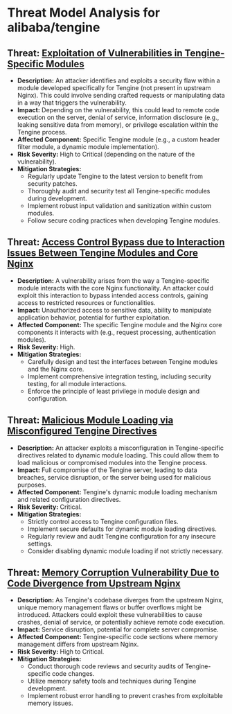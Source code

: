 # Threat Model Analysis for alibaba/tengine

## Threat: [Exploitation of Vulnerabilities in Tengine-Specific Modules](./threats/exploitation_of_vulnerabilities_in_tengine-specific_modules.md)

*   **Description:** An attacker identifies and exploits a security flaw within a module developed specifically for Tengine (not present in upstream Nginx). This could involve sending crafted requests or manipulating data in a way that triggers the vulnerability.
*   **Impact:**  Depending on the vulnerability, this could lead to remote code execution on the server, denial of service, information disclosure (e.g., leaking sensitive data from memory), or privilege escalation within the Tengine process.
*   **Affected Component:**  Specific Tengine module (e.g., a custom header filter module, a dynamic module implementation).
*   **Risk Severity:** High to Critical (depending on the nature of the vulnerability).
*   **Mitigation Strategies:**
    *   Regularly update Tengine to the latest version to benefit from security patches.
    *   Thoroughly audit and security test all Tengine-specific modules during development.
    *   Implement robust input validation and sanitization within custom modules.
    *   Follow secure coding practices when developing Tengine modules.

## Threat: [Access Control Bypass due to Interaction Issues Between Tengine Modules and Core Nginx](./threats/access_control_bypass_due_to_interaction_issues_between_tengine_modules_and_core_nginx.md)

*   **Description:**  A vulnerability arises from the way a Tengine-specific module interacts with the core Nginx functionality. An attacker could exploit this interaction to bypass intended access controls, gaining access to restricted resources or functionalities.
*   **Impact:** Unauthorized access to sensitive data, ability to manipulate application behavior, potential for further exploitation.
*   **Affected Component:**  The specific Tengine module and the Nginx core components it interacts with (e.g., request processing, authentication modules).
*   **Risk Severity:** High.
*   **Mitigation Strategies:**
    *   Carefully design and test the interfaces between Tengine modules and the Nginx core.
    *   Implement comprehensive integration testing, including security testing, for all module interactions.
    *   Enforce the principle of least privilege in module design and configuration.

## Threat: [Malicious Module Loading via Misconfigured Tengine Directives](./threats/malicious_module_loading_via_misconfigured_tengine_directives.md)

*   **Description:** An attacker exploits a misconfiguration in Tengine-specific directives related to dynamic module loading. This could allow them to load malicious or compromised modules into the Tengine process.
*   **Impact:**  Full compromise of the Tengine server, leading to data breaches, service disruption, or the server being used for malicious purposes.
*   **Affected Component:**  Tengine's dynamic module loading mechanism and related configuration directives.
*   **Risk Severity:** Critical.
*   **Mitigation Strategies:**
    *   Strictly control access to Tengine configuration files.
    *   Implement secure defaults for dynamic module loading directives.
    *   Regularly review and audit Tengine configuration for any insecure settings.
    *   Consider disabling dynamic module loading if not strictly necessary.

## Threat: [Memory Corruption Vulnerability Due to Code Divergence from Upstream Nginx](./threats/memory_corruption_vulnerability_due_to_code_divergence_from_upstream_nginx.md)

*   **Description:**  As Tengine's codebase diverges from the upstream Nginx, unique memory management flaws or buffer overflows might be introduced. Attackers could exploit these vulnerabilities to cause crashes, denial of service, or potentially achieve remote code execution.
*   **Impact:**  Service disruption, potential for complete server compromise.
*   **Affected Component:**  Tengine-specific code sections where memory management differs from upstream Nginx.
*   **Risk Severity:** High to Critical.
*   **Mitigation Strategies:**
    *   Conduct thorough code reviews and security audits of Tengine-specific code changes.
    *   Utilize memory safety tools and techniques during Tengine development.
    *   Implement robust error handling to prevent crashes from exploitable memory issues.

